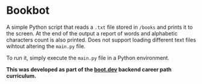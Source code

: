 # Bookbot
A simple Python script that reads a `.txt` file stored in `/books` and prints it to the screen. At the end of the output a report of words and alphabetic characters count is also printed. Does not support loading different text files wihtout altering the `main.py` file. 

To run it, simply execute the `main.py` file in a Python environment.

**This was developed as part of the [boot.dev](https://boot.dev) backend career path curriculum.** 
